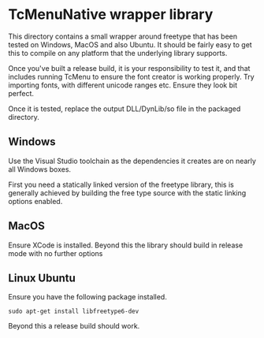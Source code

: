 # TcMenuNative wrapper library

This directory contains a small wrapper around freetype that has been tested on Windows, MacOS and also Ubuntu. It should be fairly easy to get this to compile on any platform that the underlying library supports.

Once you've built a release build, it is your responsibility to test it, and that includes running TcMenu to ensure the font creator is working properly. Try importing fonts, with different unicode ranges etc. Ensure they look bit perfect.

Once it is tested, replace the output DLL/DynLib/so file in the packaged directory.

## Windows

Use the Visual Studio toolchain as the dependencies it creates are on nearly all Windows boxes.

First you need a statically linked version of the freetype library, this is generally achieved by building the free type source with the static linking options enabled.

## MacOS

Ensure XCode is installed. Beyond this the library should build in release mode with no further options

## Linux Ubuntu

Ensure you have the following package installed.

    sudo apt-get install libfreetype6-dev

Beyond this a release build should work.